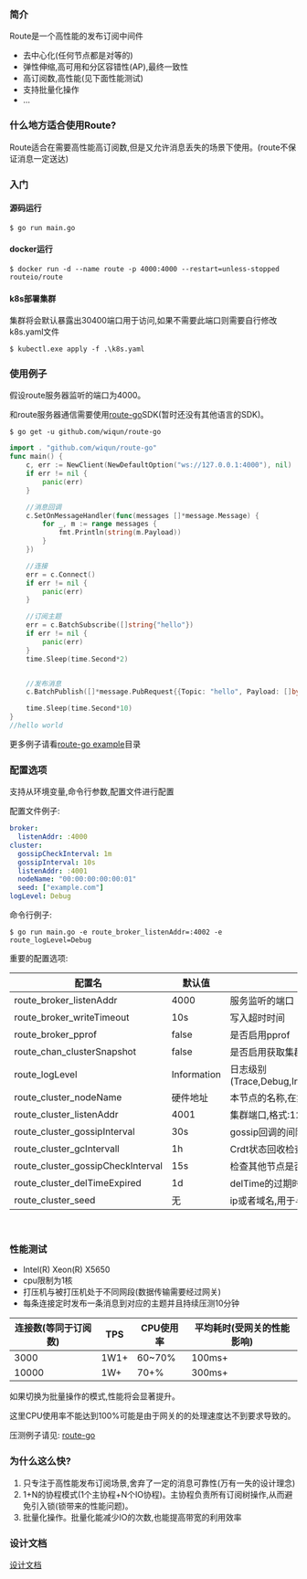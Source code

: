 ### 简介
Route是一个高性能的发布订阅中间件
- 去中心化(任何节点都是对等的)
- 弹性伸缩,高可用和分区容错性(AP),最终一致性
- 高订阅数,高性能(见下面性能测试)
- 支持批量化操作
- ...

### 什么地方适合使用Route?
Route适合在需要高性能高订阅数,但是又允许消息丢失的场景下使用。(route不保证消息一定送达)

### 入门
#### 源码运行
```
$ go run main.go
```
#### docker运行
```
$ docker run -d --name route -p 4000:4000 --restart=unless-stopped routeio/route
```
#### k8s部署集群
集群将会默认暴露出30400端口用于访问,如果不需要此端口则需要自行修改k8s.yaml文件
```
$ kubectl.exe apply -f .\k8s.yaml
```

### 使用例子
假设route服务器监听的端口为4000。

和route服务器通信需要使用[route-go](https://github.com/wiqun/route-go)SDK(暂时还没有其他语言的SDK)。
```shell
$ go get -u github.com/wiqun/route-go
```
```go
import . "github.com/wiqun/route-go"
func main() {
	c, err := NewClient(NewDefaultOption("ws://127.0.0.1:4000"), nil)
	if err != nil {
		panic(err)
	}

	//消息回调
	c.SetOnMessageHandler(func(messages []*message.Message) {
		for _, m := range messages {
			fmt.Println(string(m.Payload))
		}
	})

	//连接
	err = c.Connect()
	if err != nil {
		panic(err)
	}

	//订阅主题
	err = c.BatchSubscribe([]string{"hello"})
	if err != nil {
		panic(err)
	}
	time.Sleep(time.Second*2)


	//发布消息
	c.BatchPublish([]*message.PubRequest{{Topic: "hello", Payload: []byte("hello world")}})

	time.Sleep(time.Second*10)
}
//hello world
```
更多例子请看[route-go example](https://github.com/wiqun/route-go/tree/master/example)目录

### 配置选项
支持从环境变量,命令行参数,配置文件进行配置



配置文件例子:
```yaml
broker:
  listenAddr: :4000
cluster:
  gossipCheckInterval: 1m
  gossipInterval: 10s
  listenAddr: :4001
  nodeName: "00:00:00:00:00:01"
  seed: ["example.com"]
logLevel: Debug
```

命令行例子:
```
$ go run main.go -e route_broker_listenAddr=:4002 -e route_logLevel=Debug
```

重要的配置选项:

|  配置名   |默认值| 说明 |   
|  ----  | ----  | ----  |
| route_broker_listenAddr  | 4000 | 服务监听的端口 | 
| route_broker_writeTimeout  | 10s | 写入超时时间 | 
| route_broker_pprof  | false | 是否启用pprof | 
| route_chan_clusterSnapshot  | false | 是否启用获取集群状态快照Api | 
| route_logLevel  | Information | 日志级别(Trace,Debug,Information,Warning,Error,Critical,None) | 
| route_cluster_nodeName  |硬件地址| 本节点的名称,在集群必需唯一 | 
| route_cluster_listenAddr  |4001| 集群端口,格式:127.0.0.1:4001或者:4001 | 
| route_cluster_gossipInterval  | 30s | gossip回调的间隔 | 
| route_cluster_gcIntervall  | 1h | Crdt状态回收检查间隔 | 
| route_cluster_gossipCheckInterval  | 15s | 检查其他节点是否需要连接的间隔 | 
| route_cluster_delTimeExpired  | 1d | delTime的过期时长 | 
| route_cluster_seed  | 无 | ip或者域名,用于与其他节点进行连接 

<br>



### 性能测试

- Intel(R) Xeon(R) X5650
- cpu限制为1核
- 打压机与被打压机处于不同网段(数据传输需要经过网关)  
- 每条连接定时发布一条消息到对应的主题并且持续压测10分钟

|  连接数(等同于订阅数)   | TPS | CPU使用率  | 平均耗时(受网关的性能影响)  |
|  ----  | ----  |----  |----  |
| 3000  | 1W1+ | 60~70% | 100ms+ |
| 10000  | 1W+ | 70+% | 300ms+ |

如果切换为批量操作的模式,性能将会显著提升。

这里CPU使用率不能达到100%可能是由于网关的的处理速度达不到要求导致的。

压测例子请见: [route-go](https://github.com/wiqun/route-go/tree/master/example/pressure_test)


### 为什么这么快?
1. 只专注于高性能发布订阅场景,舍弃了一定的消息可靠性(万有一失的设计理念)
2. 1+N的协程模式(1个主协程+N个IO协程)。主协程负责所有订阅树操作,从而避免引入锁(锁带来的性能问题)。
3. 批量化操作。批量化能减少IO的次数,也能提高带宽的利用效率


### 设计文档
[设计文档](docs/设计文档.md)



